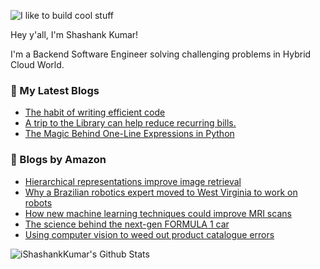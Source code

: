 ![I like to build cool stuff](https://res.cloudinary.com/dt8g3rhcy/image/upload/v1595929574/i_like_to_build_cool_shit._1_nzbwjh.png)

Hey y'all, I'm Shashank Kumar! 

I'm a Backend Software Engineer solving challenging problems in Hybrid Cloud World.

### 📕 My Latest Blogs
<!-- BLOG-POST-LIST:START -->
- [The habit of writing efficient code](https://medium.com/@ishashankkumar/the-habit-of-writing-efficient-code-153b05f04269?source=rss-d24dda280d5f------2)
- [A trip to the Library can help reduce recurring bills.](https://medium.com/swlh/a-trip-to-the-library-can-help-reduce-recurring-bills-23bca495cdf5?source=rss-d24dda280d5f------2)
- [The Magic Behind One-Line Expressions in Python](https://medium.com/swlh/the-magic-behind-one-line-expressions-in-python-816c10180c5c?source=rss-d24dda280d5f------2)
<!-- BLOG-POST-LIST:END -->

### 📕 Blogs by Amazon
<!-- AMAZON-BLOG-POST-LIST:START -->
- [Hierarchical representations improve image retrieval](https://www.amazon.science/blog/hierarchical-representations-improve-image-retrieval)
- [Why a Brazilian robotics expert moved to West Virginia to work on robots](https://www.amazon.science/research-awards/success-stories/autonomous-robots-why-a-brazilian-robotics-expert-moved-to-west-virginia-to-work-on-robots)
- [How new machine learning techniques could improve MRI scans](https://www.amazon.science/research-awards/success-stories/how-new-machine-learning-techniques-could-improve-mri-machine-images)
- [The science behind the next-gen FORMULA 1 car](https://www.amazon.science/latest-news/the-science-behind-the-next-gen-2022-F1-car)
- [Using computer vision to weed out product catalogue errors](https://www.amazon.science/blog/using-computer-vision-to-weed-out-product-catalogue-errors)
<!-- AMAZON-BLOG-POST-LIST:END -->



<img align="center" alt="iShashankKumar's Github Stats" src="https://github-readme-stats.vercel.app/api?username=ishashankkumar&show_icons=true&hide_border=true" />
